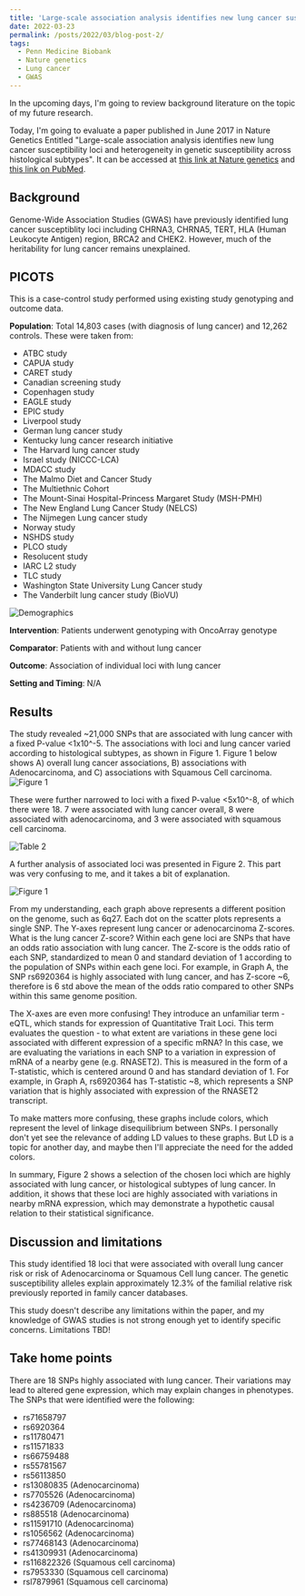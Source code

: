 ```yaml
---
title: 'Large-scale association analysis identifies new lung cancer susceptibility... A review'
date: 2022-03-23
permalink: /posts/2022/03/blog-post-2/
tags:
  - Penn Medicine Biobank
  - Nature genetics
  - Lung cancer
  - GWAS
---
```


In the upcoming days, I'm going to review background literature on the topic of my future research. 

Today, I'm going to evaluate a paper published in June 2017 in Nature Genetics Entitled "Large-scale association analysis identifies new lung cancer susceptibility loci and heterogeneity in genetic susceptibility across histological subtypes". It can be accessed at [this link at Nature genetics](https://www.nature.com/articles/ng.3892) and [this link on PubMed](https://pubmed.ncbi.nlm.nih.gov/28604730/).

Background
------
Genome-Wide Association Studies (GWAS) have previously identified lung cancer susceptiblity loci including CHRNA3, CHRNA5, TERT, HLA (Human Leukocyte Antigen) region, BRCA2 and CHEK2. However, much of the heritability for lung cancer remains unexplained.

PICOTS
------
This is a case-control study performed using existing study genotyping and outcome data.

**Population**: Total 14,803 cases (with diagnosis of lung cancer) and 12,262 controls. These were taken from:
- ATBC study
- CAPUA study
- CARET study
- Canadian screening study
- Copenhagen study
- EAGLE study
- EPIC study
- Liverpool study
- German lung cancer study
- Kentucky lung cancer research initiative
- The Harvard lung cancer study
- Israel study (NICCC-LCA)
- MDACC study
- The Malmo Diet and Cancer Study
- The Multiethnic Cohort
- The Mount-Sinai Hospital-Princess Margaret Study (MSH-PMH)
- The New England Lung Cancer Study (NELCS)
- The Nijmegen Lung cancer study
- Norway study
- NSHDS study
- PLCO study
- Resolucent study
- IARC L2 study
- TLC study
- Washington State University Lung Cancer study
- The Vanderbilt lung cancer study (BioVU)

![Demographics](https://oliver-clark.github.io/images/Screenshot_9.jpg)

**Intervention**: Patients underwent genotyping with OncoArray genotype

**Comparator**: Patients with and without lung cancer

**Outcome**: Association of individual loci with lung cancer

**Setting and Timing**: N/A

Results
------
The study revealed ~21,000 SNPs that are associated with lung cancer with a fixed P-value <1x10^-5. The associations with loci and lung cancer varied according to histological subtypes, as shown in Figure 1. Figure 1 below shows A) overall lung cancer associations, B) associations with Adenocarcinoma, and C) associations with Squamous Cell carcinoma. 
![Figure 1](https://oliver-clark.github.io/images/nihms875731f1.jpg)

These were further narrowed to loci with a fixed P-value <5x10^-8, of which there were 18. 7 were associated with lung cancer overall, 8 were associated with adenocarcinoma, and 3 were associated with squamous cell carcinoma. 

![Table 2](https://oliver-clark.github.io/images/Screenshot_10.jpg)

A further analysis of associated loci was presented in Figure 2. This part was very confusing to me, and it takes a bit of explanation.

![Figure 1](https://oliver-clark.github.io/images/nihms875731f2.jpg)

From my understanding, each graph above represents a different position on the genome, such as 6q27. Each dot on the scatter plots represents a single SNP. The Y-axes represent lung cancer or adenocarcinoma Z-scores. What is the lung cancer Z-score? Within each gene loci are SNPs that have an odds ratio association with lung cancer. The Z-score is the odds ratio of each SNP, standardized to mean 0 and standard deviation of 1 according to the population of SNPs within each gene loci. For example, in Graph A, the SNP rs6920364 is highly associated with lung cancer, and has Z-score ~6, therefore is 6 std above the mean of the odds ratio compared to other SNPs within this same genome position.

The X-axes are even more confusing! They introduce an unfamiliar term - eQTL, which stands for expression of Quantitative Trait Loci. This term evaluates the question - to what extent are variations in these gene loci associated with different expression of a specific mRNA? In this case, we are evaluating the variations in each SNP to a variation in expression of mRNA of a nearby gene (e.g. RNASET2). This is measured in the form of a T-statistic, which is centered around 0 and has standard deviation of 1. For example, in Graph A, rs6920364 has T-statistic ~8, which represents a SNP variation that is highly associated with expression of the RNASET2 transcript. 

To make matters more confusing, these graphs include colors, which represent the level of linkage disequilibrium between SNPs. I personally don't yet see the relevance of adding LD values to these graphs. But LD is a topic for another day, and maybe then I'll appreciate the need for the added colors.

In summary, Figure 2 shows a selection of the chosen loci which are highly associated with lung cancer, or histological subtypes of lung cancer. In addition, it shows that these loci are highly associated with variations in nearby mRNA expression, which may demonstrate a hypothetic causal relation to their statistical significance.

Discussion and limitations
------
This study identified 18 loci that were associated with overall lung cancer risk or risk of Adenocarcinoma or Squamous Cell lung cancer. The genetic susceptibility alleles explain approximately 12.3% of the familial relative risk previously reported in family cancer databases. 

This study doesn't describe any limitations within the paper, and my knowledge of GWAS studies is not strong enough yet to identify specific concerns. Limitations TBD!

Take home points
------
There are 18 SNPs highly associated with lung cancer. Their variations may lead to altered gene expression, which may explain changes in phenotypes. The SNPs that were identified were the following:
- rs71658797
- rs6920364
- rs11780471
- rs11571833
- rs66759488
- rs55781567
- rs56113850
- rs13080835 (Adenocarcinoma)
- rs7705526 (Adenocarcinoma)
- rs4236709 (Adenocarcinoma)
- rs885518 (Adenocarcinoma)
- rs11591710 (Adenocarcinoma)
- rs1056562 (Adenocarcinoma)
- rs77468143 (Adenocarcinoma)
- rs41309931 (Adenocarcinoma)
- rs116822326 (Squamous cell carcinoma)
- rs7953330 (Squamous cell carcinoma)
- rsl7879961 (Squamous cell carcinoma)
